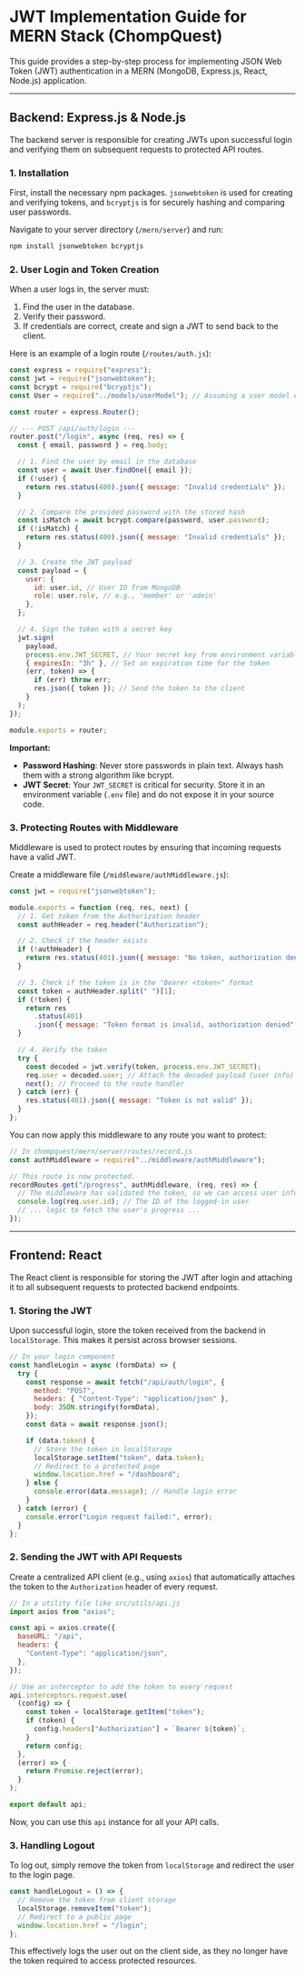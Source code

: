 # JWT Implementation Guide for MERN Stack (ChompQuest)

This guide provides a step-by-step process for implementing JSON Web Token (JWT) authentication in a MERN (MongoDB, Express.js, React, Node.js) application.

---

## Backend: Express.js & Node.js

The backend server is responsible for creating JWTs upon successful login and verifying them on subsequent requests to protected API routes.

### 1. Installation

First, install the necessary npm packages. `jsonwebtoken` is used for creating and verifying tokens, and `bcryptjs` is for securely hashing and comparing user passwords.

Navigate to your server directory (`/mern/server`) and run:

```bash
npm install jsonwebtoken bcryptjs
```

### 2. User Login and Token Creation

When a user logs in, the server must:

1.  Find the user in the database.
2.  Verify their password.
3.  If credentials are correct, create and sign a JWT to send back to the client.

Here is an example of a login route (`/routes/auth.js`):

```javascript
const express = require("express");
const jwt = require("jsonwebtoken");
const bcrypt = require("bcryptjs");
const User = require("../models/userModel"); // Assuming a user model exists

const router = express.Router();

// --- POST /api/auth/login ---
router.post("/login", async (req, res) => {
  const { email, password } = req.body;

  // 1. Find the user by email in the database
  const user = await User.findOne({ email });
  if (!user) {
    return res.status(400).json({ message: "Invalid credentials" });
  }

  // 2. Compare the provided password with the stored hash
  const isMatch = await bcrypt.compare(password, user.password);
  if (!isMatch) {
    return res.status(400).json({ message: "Invalid credentials" });
  }

  // 3. Create the JWT payload
  const payload = {
    user: {
      id: user.id, // User ID from MongoDB
      role: user.role, // e.g., 'member' or 'admin'
    },
  };

  // 4. Sign the token with a secret key
  jwt.sign(
    payload,
    process.env.JWT_SECRET, // Your secret key from environment variables
    { expiresIn: "3h" }, // Set an expiration time for the token
    (err, token) => {
      if (err) throw err;
      res.json({ token }); // Send the token to the client
    }
  );
});

module.exports = router;
```

**Important:**

- **Password Hashing**: Never store passwords in plain text. Always hash them with a strong algorithm like bcrypt.
- **JWT Secret**: Your `JWT_SECRET` is critical for security. Store it in an environment variable (`.env` file) and do not expose it in your source code.

### 3. Protecting Routes with Middleware

Middleware is used to protect routes by ensuring that incoming requests have a valid JWT.

Create a middleware file (`/middleware/authMiddleware.js`):

```javascript
const jwt = require("jsonwebtoken");

module.exports = function (req, res, next) {
  // 1. Get token from the Authorization header
  const authHeader = req.header("Authorization");

  // 2. Check if the header exists
  if (!authHeader) {
    return res.status(401).json({ message: "No token, authorization denied" });
  }

  // 3. Check if the token is in the "Bearer <token>" format
  const token = authHeader.split(" ")[1];
  if (!token) {
    return res
      .status(401)
      .json({ message: "Token format is invalid, authorization denied" });
  }

  // 4. Verify the token
  try {
    const decoded = jwt.verify(token, process.env.JWT_SECRET);
    req.user = decoded.user; // Attach the decoded payload (user info) to the request object
    next(); // Proceed to the route handler
  } catch (err) {
    res.status(401).json({ message: "Token is not valid" });
  }
};
```

You can now apply this middleware to any route you want to protect:

```javascript
// In chompquest/mern/server/routes/record.js
const authMiddleware = require("../middleware/authMiddleware");

// This route is now protected.
recordRoutes.get("/progress", authMiddleware, (req, res) => {
  // The middleware has validated the token, so we can access user info
  console.log(req.user.id); // The ID of the logged-in user
  // ... logic to fetch the user's progress ...
});
```

---

## Frontend: React

The React client is responsible for storing the JWT after login and attaching it to all subsequent requests to protected backend endpoints.

### 1. Storing the JWT

Upon successful login, store the token received from the backend in `localStorage`. This makes it persist across browser sessions.

```javascript
// In your login component
const handleLogin = async (formData) => {
  try {
    const response = await fetch("/api/auth/login", {
      method: "POST",
      headers: { "Content-Type": "application/json" },
      body: JSON.stringify(formData),
    });
    const data = await response.json();

    if (data.token) {
      // Store the token in localStorage
      localStorage.setItem("token", data.token);
      // Redirect to a protected page
      window.location.href = "/dashboard";
    } else {
      console.error(data.message); // Handle login error
    }
  } catch (error) {
    console.error("Login request failed:", error);
  }
};
```

### 2. Sending the JWT with API Requests

Create a centralized API client (e.g., using `axios`) that automatically attaches the token to the `Authorization` header of every request.

```javascript
// In a utility file like src/utils/api.js
import axios from "axios";

const api = axios.create({
  baseURL: "/api",
  headers: {
    "Content-Type": "application/json",
  },
});

// Use an interceptor to add the token to every request
api.interceptors.request.use(
  (config) => {
    const token = localStorage.getItem("token");
    if (token) {
      config.headers["Authorization"] = `Bearer ${token}`;
    }
    return config;
  },
  (error) => {
    return Promise.reject(error);
  }
);

export default api;
```

Now, you can use this `api` instance for all your API calls.

### 3. Handling Logout

To log out, simply remove the token from `localStorage` and redirect the user to the login page.

```javascript
const handleLogout = () => {
  // Remove the token from client storage
  localStorage.removeItem("token");
  // Redirect to a public page
  window.location.href = "/login";
};
```

This effectively logs the user out on the client side, as they no longer have the token required to access protected resources.
